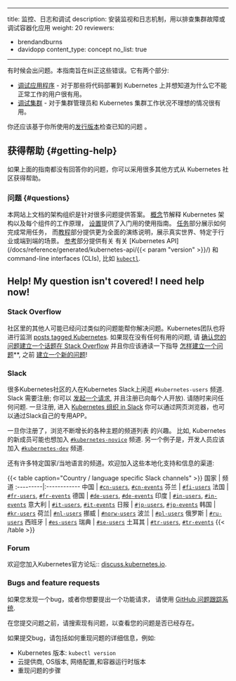 <!--
---
title: "Monitoring, Logging, and Debugging"
description: Set up monitoring and logging to troubleshoot a cluster, or debug a containerized application.
weight: 20
reviewers:
- brendandburns
- davidopp
content_type: concept
no_list: true
---
-->

---
title: 监控、日志和调试
description: 安装监视和日志机制，用以排查集群故障或调试容器化应用
weight: 20
reviewers:
- brendandburns
- davidopp
content_type: concept
no_list: true
---

<!-- overview -->
<!--
Sometimes things go wrong. This guide is aimed at making them right. It has
two sections:

* [Debugging your application](/docs/tasks/debug/debug-application/) - Useful
  for users who are deploying code into Kubernetes and wondering why it is not working.
* [Debugging your cluster](/docs/tasks/debug/debug-cluster/) - Useful
  for cluster administrators and people whose Kubernetes cluster is unhappy.

You should also check the known issues for the [release](https://github.com/kubernetes/kubernetes/releases)
you're using.
-->


有时候会出问题。本指南旨在纠正这些错误。它有两个部分:

* [调试应用程序](/zh/docs/tasks/debug/debug-application/) -
  对于那些将代码部署到 Kubernetes 上并想知道为什么它不能正常工作的用户很有用。
* [调试集群](/zh/docs/tasks/debug/debug-cluster/) -
  对于集群管理员和 Kubernetes 集群工作状况不理想的情况很有用。

你还应该基于你所使用的[发行版本](https://github.com/kubernetes/kubernetes/releases)检查已知的问题 。


<!-- body -->


## 获得帮助   {#getting-help}
<!--
If your problem isn't answered by any of the guides above, there are variety of
ways for you to get help from the Kubernetes community.
-->
如果上面的指南都没有回答你的问题，你可以采用很多其他方式从 Kubernetes 社区获得帮助。

### 问题    {#questions}
<!--
The documentation on this site has been structured to provide answers to a wide
range of questions. [Concepts](/docs/concepts/) explain the Kubernetes
architecture and how each component works, while [Setup](/docs/setup/) provides
practical instructions for getting started. [Tasks](/docs/tasks/) show how to
accomplish commonly used tasks, and [Tutorials](/docs/tutorials/) are more
comprehensive walkthroughs of real-world, industry-specific, or end-to-end
development scenarios. The [Reference](/docs/reference/) section provides
detailed documentation on the [Kubernetes API](/docs/reference/generated/kubernetes-api/{{< param "version" >}}/)
and command-line interfaces (CLIs), such as [`kubectl`](/docs/reference/kubectl/).
-->

本网站上文档的架构组织是针对很多问题提供答案。
[概念](/zh/docs/concepts/)节解释 Kubernetes 架构以及每个组件的工作原理，
[设置](/zh/docs/setup/)提供了入门用的使用指南。
[任务](/zh/docs/tasks/)部分展示如何完成常用任务，
而[教程](/zh/docs/tutorials/)部分提供更为全面的演练说明，展示真实世界、特定于行业或端到端的场景。
[参考](/zh/docs/reference/)部分提供有关
有关 [Kubernetes API](/docs/reference/generated/kubernetes-api/{{< param "version" >}}/)
和command-line interfaces (CLIs), 比如 [`kubectl`](/docs/reference/kubectl/).

## Help! My question isn't covered!  I need help now!

### Stack Overflow
<!--

Someone else from the community may have already asked a similar question or may
be able to help with your problem. The Kubernetes team will also monitor
[posts tagged Kubernetes](https://stackoverflow.com/questions/tagged/kubernetes).
If there aren't any existing questions that help, **please [ensure that your question is on-topic on Stack Overflow](https://stackoverflow.com/help/on-topic)
and that you read through the guidance on [how to ask a new question](https://stackoverflow.com/help/how-to-ask)**,
before [asking a new one](https://stackoverflow.com/questions/ask?tags=kubernetes)!
-->


社区里的其他人可能已经问过类似的问题能帮你解决问题。Kubernetes团队也将进行监测
[posts tagged Kubernetes](https://stackoverflow.com/questions/tagged/kubernetes).
如果现在没有任何有用的问题, 请 [确认您的问题建立一个话题在 Stack Overflow](https://stackoverflow.com/help/on-topic)
并且你应该通读一下指导 [怎样建立一个问题](https://stackoverflow.com/help/how-to-ask)**,
之前 [建立一个新的问题](https://stackoverflow.com/questions/ask?tags=kubernetes)!

### Slack
<!--
Many people from the Kubernetes community hang out on Kubernetes Slack in the `#kubernetes-users` channel.
Slack requires registration; you can [request an invitation](https://slack.kubernetes.io),
and registration is open to everyone). Feel free to come and ask any and all questions.
Once registered, access the [Kubernetes organisation in Slack](https://kubernetes.slack.com)
via your web browser or via Slack's own dedicated app.

Once you are registered, browse the growing list of channels for various subjects of
interest. For example, people new to Kubernetes may also want to join the
[`#kubernetes-novice`](https://kubernetes.slack.com/messages/kubernetes-novice) channel. As another example, developers should join the
[`#kubernetes-dev`](https://kubernetes.slack.com/messages/kubernetes-dev) channel.

There are also many country specific / local language channels. Feel free to join
these channels for localized support and info:


{{< table caption="Country / language specific Slack channels" >}}
Country | Channels
-->

很多Kubernetes社区的人在Kubernetes Slack上闲逛 `#kubernetes-users` 频道.
Slack 需要注册; 你可以 [发起一个请求](https://slack.kubernetes.io),
并且注册已向每个人开放). 请随时来问任何问题.
一旦注册, 进入 [Kubernetes 组织 in Slack](https://kubernetes.slack.com)
你可以通过网页浏览器，也可以通过Slack自己的专用APP。

一旦你注册了，浏览不断增长的各种主题的频道列表
的兴趣。 比如, Kubernetes的新成员可能也想加入
[`#kubernetes-novice`](https://kubernetes.slack.com/messages/kubernetes-novice) 频道. 另一个例子是，开发人员应该加入
[`#kubernetes-dev`](https://kubernetes.slack.com/messages/kubernetes-dev) 频道.

还有许多特定国家/当地语言的频道。欢迎加入这些本地化支持和信息的渠道:

{{< table caption="Country / language specific Slack channels" >}}
国家 | 频道
:---------|:------------
中国 | [`#cn-users`](https://kubernetes.slack.com/messages/cn-users), [`#cn-events`](https://kubernetes.slack.com/messages/cn-events)
芬兰 | [`#fi-users`](https://kubernetes.slack.com/messages/fi-users)
法国 | [`#fr-users`](https://kubernetes.slack.com/messages/fr-users), [`#fr-events`](https://kubernetes.slack.com/messages/fr-events)
德国 | [`#de-users`](https://kubernetes.slack.com/messages/de-users), [`#de-events`](https://kubernetes.slack.com/messages/de-events)
印度 | [`#in-users`](https://kubernetes.slack.com/messages/in-users), [`#in-events`](https://kubernetes.slack.com/messages/in-events)
意大利 | [`#it-users`](https://kubernetes.slack.com/messages/it-users), [`#it-events`](https://kubernetes.slack.com/messages/it-events)
日报 | [`#jp-users`](https://kubernetes.slack.com/messages/jp-users), [`#jp-events`](https://kubernetes.slack.com/messages/jp-events)
韩国 | [`#kr-users`](https://kubernetes.slack.com/messages/kr-users)
荷兰| [`#nl-users`](https://kubernetes.slack.com/messages/nl-users)
挪威 | [`#norw-users`](https://kubernetes.slack.com/messages/norw-users)
波兰 | [`#pl-users`](https://kubernetes.slack.com/messages/pl-users)
俄罗斯 | [`#ru-users`](https://kubernetes.slack.com/messages/ru-users)
西班牙 | [`#es-users`](https://kubernetes.slack.com/messages/es-users)
瑞典 | [`#se-users`](https://kubernetes.slack.com/messages/se-users)
土耳其 | [`#tr-users`](https://kubernetes.slack.com/messages/tr-users), [`#tr-events`](https://kubernetes.slack.com/messages/tr-events)
{{< /table >}}

### Forum
<!--

You're welcome to join the official Kubernetes Forum: [discuss.kubernetes.io](https://discuss.kubernetes.io).
-->

欢迎您加入Kubernetes官方论坛:: [discuss.kubernetes.io](https://discuss.kubernetes.io).

### Bugs and feature requests

<!--
If you have what looks like a bug, or you would like to make a feature request,
please use the [GitHub issue tracking system](https://github.com/kubernetes/kubernetes/issues).

Before you file an issue, please search existing issues to see if your issue is
already covered.

If filing a bug, please include detailed information about how to reproduce the
problem, such as:

* Kubernetes version: `kubectl version`
* Cloud provider, OS distro, network configuration, and container runtime version
* Steps to reproduce the problem
-->

如果您发现一个bug，或者你想要提出一个功能请求，
请使用 [GitHub 问题跟踪系统](https://github.com/kubernetes/kubernetes/issues).

在您提交问题之前，请搜索现有问题，以查看您的问题是否已经存在。


如果提交bug，请包括如何重现问题的详细信息，例如:

* Kubernetes 版本: `kubectl version`
* 云提供商, OS版本, 网络配置,和容器运行时版本
* 重现问题的步骤
